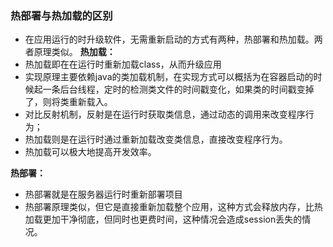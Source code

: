 ### 热部署与热加载的区别
- 在应用运行的时升级软件，无需重新启动的方式有两种，热部署和热加载。两者原理类似。
**热加载：**
- 热加载即在在运行时重新加载class，从而升级应用
- 实现原理主要依赖java的类加载机制，在实现方式可以概括为在容器启动的时候起一条后台线程，定时的检测类文件的时间戳变化，如果类的时间戳变掉了，则将类重新载入。
- 对比反射机制，反射是在运行时获取类信息，通过动态的调用来改变程序行为；
- 热加载则是在运行时通过重新加载改变类信息，直接改变程序行为。
- 热加载可以极大地提高开发效率。

**热部署：**
- 热部署就是在服务器运行时重新部署项目
- 热部署原理类似，但它是直接重新加载整个应用，这种方式会释放内存，比热加载更加干净彻底，但同时也更费时间，这种情况会造成session丢失的情况。


